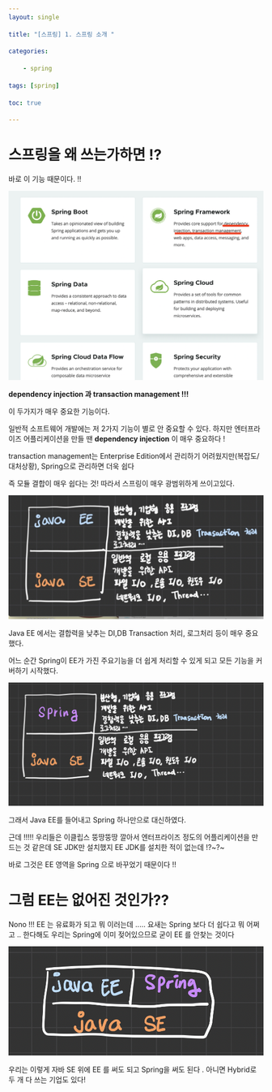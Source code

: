 ```yaml
---
layout: single

title: "[스프링] 1. 스프링 소개 "

categories:

    - spring

tags: [spring]

toc: true

---
```


# 스프링을  왜 쓰는가하면 !?

바로 이 기능 때문이다. !! 

![](../../images/sp/2022-09-30-sp1/1.png) 

**dependency injection 과 transaction management !!!**

이 두가지가 매우 중요한 기능이다. 

일반적 소프트웨어 개발에는 저 2가지 기능이 별로 안 중요할 수 있다. 하지만 엔터프라이즈 어플리케이션을 만들 땐 **dependency injection** 이 매우 중요하다 ! 

transaction management는 Enterprise Edition에서 관리하기 어려웠지만(복잡도/대처상황), Spring으로 관리하면 더욱 쉽다   

즉 모듈 결합이 매우 쉽다는 것!  따라서 스프링이 매우 광범위하게 쓰이고있다. 

![](../../images/sp/2022-09-30-sp1/2.png) 

 Java EE 에서는 결합력을 낮추는 DI,DB Transaction 처리, 로그처리 등이 매우 중요했다.  

어느 순간 Spring이 EE가 가진 주요기능을 더 쉽게 처리할 수 있게 되고 모든 기능을 커버하기 시작했다.

![](../../images/sp/2022-09-30-sp1/3.png) 

그래서 Java EE를 들어내고 Spring 하나만으로  대신하였다. 

근데 !!!!! 우리들은 이클립스 뚱땅뚱땅 깔아서 엔터프라이즈 정도의 어플리케이션을 만드는 것 같은데  SE JDK만 설치했지 EE JDK를 설치한 적이 없는데 !?~?~

바로 그것은 EE 영역을 Spring 으로 바꾸었기 때문이다 !! 

# 그럼 EE는 없어진 것인가??

Nono !!! EE 는 유료화가 되고 뭐 이러는데 ..... 요새는 Spring 보다 더 쉽다고 뭐 어쩌고 .. 한다해도 우리는 Spring에 이미 젖어있으므로 굳이 EE 를 안찾는 것이다 

![](../../images/sp/2022-09-30-sp1/4.png) 

우리는 이렇게 자바 SE 위에 EE 를 써도 되고 Spring을 써도 된다 . 아니면 Hybrid로 두 개 다 쓰는 기업도 있다! 
